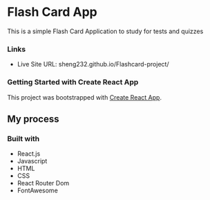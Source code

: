 # Flash Card App

This is a simple Flash Card Application to study for tests and quizzes

### Links

- Live Site URL: sheng232.github.io/Flashcard-project/

### Getting Started with Create React App

This project was bootstrapped with [Create React App](https://github.com/facebook/create-react-app).

## My process

### Built with

- React.js
- Javascript
- HTML
- CSS
- React Router Dom
- FontAwesome
